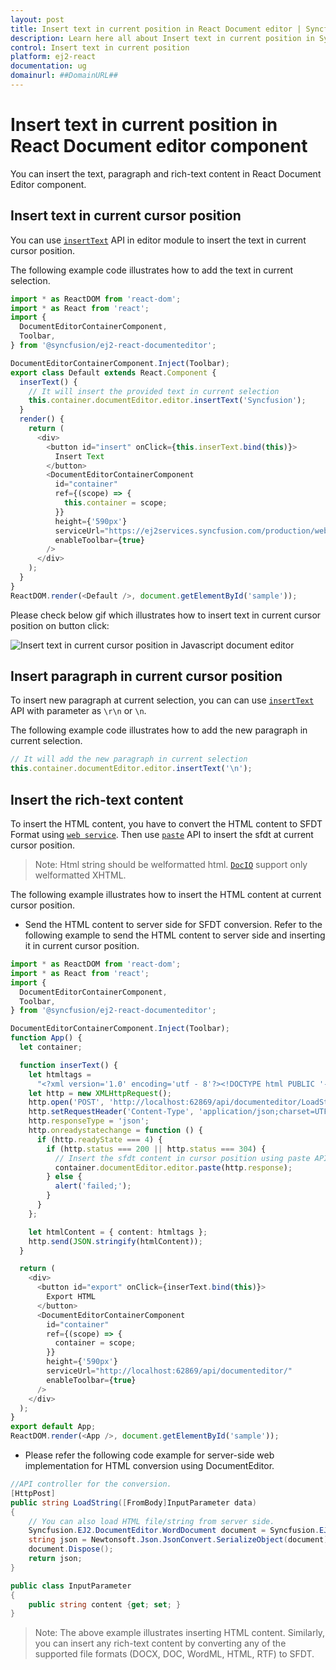 ```yaml
---
layout: post
title: Insert text in current position in React Document editor | Syncfusion
description: Learn here all about Insert text in current position in Syncfusion React Document editor component of Syncfusion Essential JS 2 and more.
control: Insert text in current position 
platform: ej2-react
documentation: ug
domainurl: ##DomainURL##
---
```


# Insert text in current position in React Document editor component

You can insert the text, paragraph and rich-text content in React Document Editor component.

## Insert text in current cursor position

You can use [`insertText`](https://ej2.syncfusion.com/react/documentation/api/document-editor/editor/#inserttext) API in editor module to insert the text in current cursor position.

The following example code illustrates how to add the text in current selection.

```ts
import * as ReactDOM from 'react-dom';
import * as React from 'react';
import {
  DocumentEditorContainerComponent,
  Toolbar,
} from '@syncfusion/ej2-react-documenteditor';

DocumentEditorContainerComponent.Inject(Toolbar);
export class Default extends React.Component {
  inserText() {
    // It will insert the provided text in current selection
    this.container.documentEditor.editor.insertText('Syncfusion');
  }
  render() {
    return (
      <div>
        <button id="insert" onClick={this.inserText.bind(this)}>
          Insert Text
        </button>
        <DocumentEditorContainerComponent
          id="container"
          ref={(scope) => {
            this.container = scope;
          }}
          height={'590px'}
          serviceUrl="https://ej2services.syncfusion.com/production/web-services/api/documenteditor/"
          enableToolbar={true}
        />
      </div>
    );
  }
}
ReactDOM.render(<Default />, document.getElementById('sample'));
```

Please check below gif which illustrates how to insert text in current cursor position on button click:

![Insert text in current cursor position in Javascript document editor](../images/insert_text.gif)

## Insert paragraph in current cursor position

To insert new paragraph at current selection, you can can use [`insertText`](https://ej2.syncfusion.com/react/documentation/api/document-editor/editor/#inserttext) API with parameter as `\r\n` or `\n`.

The following example code illustrates how to add the new paragraph in current selection.

```ts
// It will add the new paragraph in current selection
this.container.documentEditor.editor.insertText('\n');
```

## Insert the rich-text content

To insert the HTML content, you have to convert the HTML content to SFDT Format using [`web service`](../../document-editor/web-services-overview). Then use [`paste`](https://ej2.syncfusion.com/react/documentation/api/document-editor/editor/#paste) API to insert the sfdt at current cursor position.

>Note: Html string should be welformatted html. [`DocIO`](https://help.syncfusion.com/file-formats/docio/html) support only welformatted XHTML.  

The following example illustrates how to insert the HTML content at current cursor position.

* Send the HTML content to server side for SFDT conversion. Refer to the following example to send the HTML content to server side and inserting it in current cursor position.

```ts
import * as ReactDOM from 'react-dom';
import * as React from 'react';
import {
  DocumentEditorContainerComponent,
  Toolbar,
} from '@syncfusion/ej2-react-documenteditor';

DocumentEditorContainerComponent.Inject(Toolbar);
function App() {
  let container;

  function inserText() {
    let htmltags =
      "<?xml version='1.0' encoding='utf - 8'?><!DOCTYPE html PUBLIC '-//W3C//DTD XHTML 1.0 Strict//EN''http://www.w3.org/TR/xhtml1/DTD/xhtml1-strict.dtd'><html xmlns ='http://www.w3.org/1999/xhtml' xml:lang='en' lang ='en'><body><h1>The img element</h1><img src='https://www.w3schools.com/images/lamp.jpg' alt ='Lamp Image' width='500' height='600'/></body></html>";
    let http = new XMLHttpRequest();
    http.open('POST', 'http://localhost:62869/api/documenteditor/LoadString');
    http.setRequestHeader('Content-Type', 'application/json;charset=UTF-8');
    http.responseType = 'json';
    http.onreadystatechange = function () {
      if (http.readyState === 4) {
        if (http.status === 200 || http.status === 304) {
          // Insert the sfdt content in cursor position using paste API
          container.documentEditor.editor.paste(http.response);
        } else {
          alert('failed;');
        }
      }
    };

    let htmlContent = { content: htmltags };
    http.send(JSON.stringify(htmlContent));
  }

  return (
    <div>
      <button id="export" onClick={inserText.bind(this)}>
        Export HTML
      </button>
      <DocumentEditorContainerComponent
        id="container"
        ref={(scope) => {
          container = scope;
        }}
        height={'590px'}
        serviceUrl="http://localhost:62869/api/documenteditor/"
        enableToolbar={true}
      />
    </div>
  );
}
export default App;
ReactDOM.render(<App />, document.getElementById('sample'));
```

* Please refer the following code example for server-side web implementation for HTML conversion using DocumentEditor.

```c#
//API controller for the conversion.
[HttpPost]
public string LoadString([FromBody]InputParameter data)
{
    // You can also load HTML file/string from server side.
    Syncfusion.EJ2.DocumentEditor.WordDocument document = Syncfusion.EJ2.DocumentEditor.WordDocument.LoadString(data.content, FormatType.Html); // Convert the HTML to SFDT format.
    string json = Newtonsoft.Json.JsonConvert.SerializeObject(document);
    document.Dispose();
    return json;
}

public class InputParameter
{
    public string content {get; set; }
}
```

>Note: The above example illustrates inserting HTML content. Similarly, you can insert any rich-text content by converting any of the supported file formats (DOCX, DOC, WordML, HTML, RTF) to SFDT.